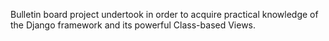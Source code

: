 Bulletin board project undertook in order to acquire practical knowledge of the Django framework and its powerful Class-based Views.
